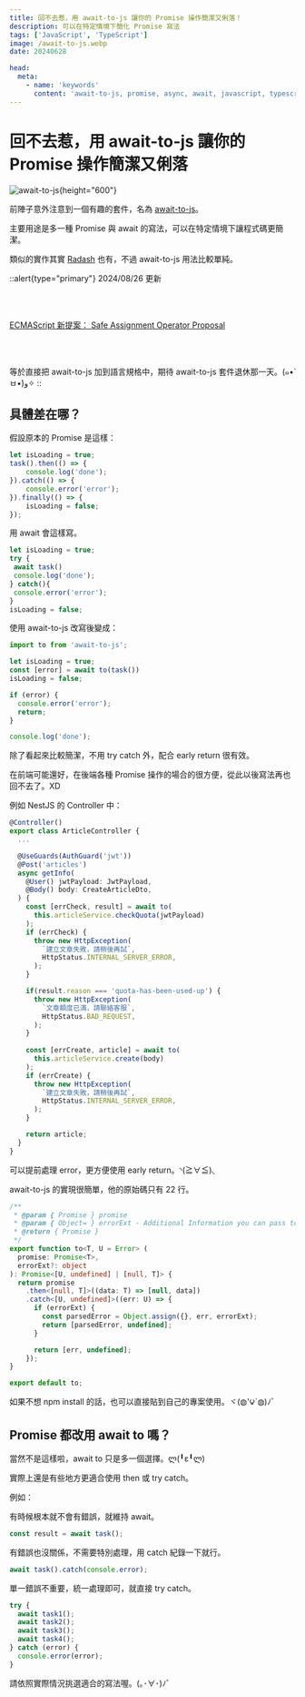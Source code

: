 ```yaml
---
title: 回不去惹，用 await-to-js 讓你的 Promise 操作簡潔又俐落！
description: 可以在特定情境下簡化 Promise 寫法
tags: ['JavaScript', 'TypeScript']
image: /await-to-js.webp
date: 20240628

head:
  meta:
    - name: 'keywords'
      content: 'await-to-js, promise, async, await, javascript, typescript'
---
```


# 回不去惹，用 await-to-js 讓你的 Promise 操作簡潔又俐落

![await-to-js](/await-to-js.webp){height="600"}

前陣子意外注意到一個有趣的套件，名為 [await-to-js](https://www.npmjs.com/package/await-to-js)。

主要用途是多一種 Promise 與 await 的寫法，可以在特定情境下讓程式碼更簡潔。

類似的實作其實 [Radash](https://radash-docs.vercel.app/docs/async/tryit) 也有，不過 await-to-js 用法比較單純。

::alert{type="primary"}
2024/08/26 更新

<br><br>

[ECMAScript 新提案： Safe Assignment Operator Proposal](https://dev.to/dharamgfx/bye-bye-try-catch-blocks-meet-javascripts-safe-assignment-operator-proposal-1j7?ref=dailydev)

<br><br>

等於直接把 await-to-js 加到語言規格中，期待 await-to-js 套件退休那一天。(๑•̀ㅂ•́)و✧
::

## 具體差在哪？

假設原本的 Promise 是這樣：

```ts
let isLoading = true;
task().then(() => {
    console.log('done');
}).catch(() => {
    console.error('error');
}).finally(() => {
    isLoading = false;
});
```

用 await 會這樣寫。

```ts
let isLoading = true;
try {
 await task()
 console.log('done');
} catch(){
 console.error('error');
}
isLoading = false;
```

使用 await-to-js 改寫後變成：

```ts
import to from 'await-to-js';

let isLoading = true;
const [error] = await to(task())
isLoading = false;

if (error) {
  console.error('error');
  return;
}

console.log('done');
```

除了看起來比較簡潔，不用 try catch 外，配合 early return 很有效。

在前端可能還好，在後端各種 Promise 操作的場合的很方便，從此以後寫法再也回不去了。XD

例如 NestJS 的 Controller 中：

```ts
@Controller()
export class ArticleController {
  ...

  @UseGuards(AuthGuard('jwt'))
  @Post('articles')
  async getInfo(
    @User() jwtPayload: JwtPayload,
    @Body() body: CreateArticleDto,
  ) {
    const [errCheck, result] = await to(
      this.articleService.checkQuota(jwtPayload)
    );
    if (errCheck) {
      throw new HttpException(
        `建立文章失敗，請稍後再試`,
        HttpStatus.INTERNAL_SERVER_ERROR,
      );
    }

    if(result.reason === 'quota-has-been-used-up') {
      throw new HttpException(
        `文章額度已滿，請聯絡客服`,
        HttpStatus.BAD_REQUEST,
      );
    }
    
    const [errCreate, article] = await to(
      this.articleService.create(body)
    );
    if (errCreate) {
      throw new HttpException(
        `建立文章失敗，請稍後再試`,
        HttpStatus.INTERNAL_SERVER_ERROR,
      );
    }

    return article;
  }
}
```

可以提前處理 error，更方便使用 early return。◝(≧∀≦)◟

await-to-js 的實現很簡單，他的原始碼只有 22 行。

```ts
/**
 * @param { Promise } promise
 * @param { Object= } errorExt - Additional Information you can pass to the err object
 * @return { Promise }
 */
export function to<T, U = Error> (
  promise: Promise<T>,
  errorExt?: object
): Promise<[U, undefined] | [null, T]> {
  return promise
    .then<[null, T]>((data: T) => [null, data])
    .catch<[U, undefined]>((err: U) => {
      if (errorExt) {
        const parsedError = Object.assign({}, err, errorExt);
        return [parsedError, undefined];
      }

      return [err, undefined];
    });
}

export default to;
```

如果不想 npm install 的話，也可以直接貼到自己的專案使用。ヾ(◍'౪`◍)ﾉﾞ

## Promise 都改用 await to 嗎？

當然不是這樣啦，await to 只是多一個選擇。ლ(╹ε╹ლ)

實際上還是有些地方更適合使用 then 或 try catch。

例如：

有時候根本就不會有錯誤，就維持 await。
  
```ts
const result = await task();
```

有錯誤也沒關係，不需要特別處理，用 catch 紀錄一下就行。

```ts
await task().catch(console.error);
```

單一錯誤不重要，統一處理即可，就直接 try catch。

```ts
try {
  await task1();
  await task2();
  await task3();
  await task4();
} catch (error) {
  console.error(error);
}
```

請依照實際情況挑選適合的寫法喔。(｡･∀･)ﾉﾞ
